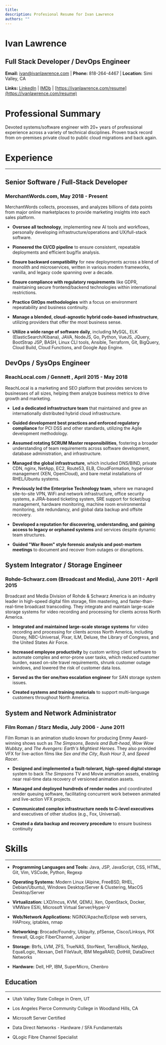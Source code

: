 ```yaml
---
title: 
description: Profesional Resume for Ivan Lawrence
authors: ""
---
```

# **Ivan Lawrence**
## Full Stack Developer / DevOps Engineer

**Email:** [ivan@ivanlawrence.com](mailto:ivan@ivanlawrence.com) | **Phone:** 818-264-4467 | **Location:** Simi Valley, CA

**Links:** [LinkedIn](https://www.linkedin.com/in/ivan-lawrence/) | [IMDb](http://www.imdb.com/name/nm2648503/) | [https://ivanlawrence.com/resume](https://ivanlawrence.com/resume)

# Professional Summary

Devoted systems/software engineer with 20+ years of professional experience across a variety of technical disciplines. Proven track record from on-premises private cloud to public cloud migrations and back again.


# Experience 
------------------------------------------

## **Senior Software / Full-Stack Developer**
### MerchantWords.com, May 2018 - Present

MerchantWords collects, processes, and analyzes billions of data points from major online marketplaces to provide marketing insights into each sales platform.

*   **Oversee all technology**, implementing new AI tools and workflows, personally developing infrastructure/operations and UX/full-stack software.
    
*   **Pioneered the CI/CD pipeline** to ensure consistent, repeatable deployments and efficient bug/fix analysis.
    
*   **Ensure backward compatibility** for new deployments across a blend of monolith and microservices, written in various modern frameworks, vanilla, and legacy code spanning over a decade.
    
*   **Ensure compliance with regulatory requirements** like GDPR, maintaining secure frontend/backend technologies within international restrictions.
    
*   **Practice GitOps methodologies** with a focus on environment repeatability and business continuity.
    
*   **Manage a blended, cloud-agnostic hybrid code-based infrastructure**, utilizing providers that offer the most business sense.
    
*   **Utilize a wide range of software daily**, including MySQL, ELK (ElasticSearch/Kibana), JAVA, NodeJS, Go, Python, VueJS, JQuery, BootStrap JSP, BASH, Linux CLI tools, Ansible, Terraform, Git, BigQuery, Cloud Build, Cloud Functions, and Google App Engine.
    

## **DevOps / SysOps Engineer**
### ReachLocal.com / Gennett , April 2015 - May 2018

ReachLocal is a marketing and SEO platform that provides services to businesses of all sizes, helping them analyze business metrics to drive growth and marketing.

*   **Led a dedicated infrastructure team** that maintained and grew an internationally distributed hybrid cloud infrastructure.
    
*   **Guided development best practices and enforced regulatory compliance** for PCI DSS and other standards, utilizing the Agile development methodology.
    
*   **Assumed rotating SCRUM Master responsibilities**, fostering a broader understanding of team requirements across software development, database administration, and infrastructure.
    
*   **Managed the global infrastructure**, which included DNS/BIND, private CDN, nginx, NetApp, EC2, Route53, ELB, CloudFormation, hypervisor management (XEN, OpenCloud), and bare metal installations of RHEL/Ubuntu systems.
    
*   **Previously led the Enterprise Technology team**, where we managed site-to-site VPN, WiFi and network infrastructure, office security systems, a JIRA-based ticketing system, SRE support for ticket/bug management, hardware monitoring, machine room environmental monitoring, site redundancy, and global data backup and offsite recovery.
    
*   **Developed a reputation for discovering, understanding, and gaining access to legacy or orphaned systems** and services despite dynamic team structures.
    
*   **Guided "War Room" style forensic analysis and post-mortem meetings** to document and recover from outages or disruptions.
    

## **System Integrator / Storage Engineer**
### Rohde-Schwarz.com (Broadcast and Media), June 2011 - April 2015

Broadcast and Media Division of Rohde & Schwarz America is an industry leader in high-speed digital film storage, film mastering, and faster-than-real-time broadcast transcoding. They integrate and maintain large-scale storage systems for video recording and processing for clients across North America.

*   **Integrated and maintained large-scale storage systems** for video recording and processing for clients across North America, including Disney, NBC-Universal, Pixar, ILM, Deluxe, the Library of Congress, and the United States Air Force.
    
*   **Increased employee productivity** by custom writing client software to automate complex and error-prone user tasks, which reduced customer burden, eased on-site travel requirements, shrunk customer outage windows, and lowered the risk of customer data loss.
    
*   **Served as the tier one/two escalation engineer** for SAN storage system issues.
    
*   **Created systems and training materials** to support multi-language customers throughout North America.
    

## **System and Network Administrator**
### Film Roman / Starz Media, July 2006 - June 2011

Film Roman is an animation studio known for producing Emmy Award-winning shows such as _The Simpsons_, _Beavis and Butt-head_, _Wow Wow Wubbzy_, and _The Avengers: Earth's Mightiest Heroes_. They also provided VFX for live-action films like _Sex and the City_, _Rush Hour 3_, and _Speed Racer_.

*   **Designed and implemented a fault-tolerant, high-speed digital storage** system to back _The Simpsons_ TV and Movie animation assets, enabling near real-time data recovery of versioned animation assets.
    
*   **Managed and deployed hundreds of render nodes** and coordinated render queuing software, facilitating concurrent work between animated and live-action VFX projects.
    
*   **Communicated complex infrastructure needs to C-level executives** and executives of other studios (e.g., Fox, Universal).
    
*   **Created a data backup and recovery procedure** to ensure business continuity
    
# Skills
------------------------------------------

*   **Programming Languages and Tools:** Java, JSP, JavaScript, CSS, HTML, Git, Vim, VSCode, Python, Regexp
    
*   **Operating Systems:** Modern Linux (Alpine, FreeBSD, RHEL, Debian/Ubuntu), Windows Desktop/Server & Clustering, MacOS Desktop/Server
    
*   **Virtualization:** LXD/Incus, KVM, QEMU, Xen, OpenStack, Docker, VMWare ESXi, Microsoft Virtual Server/Hyper-V
    
*   **Web/Network Applications:** NGINX/Apache/Eclipse web servers, HAProxy, iptables, nmap
    
*   **Networking:** Brocade/Foundry, Ubiquity, pfSense, Cisco/Linksys, PIX firewall, QLogic FiberChannel, Juniper
    
*   **Storage:** Btrfs, LVM, ZFS, TrueNAS, StorNext, TerraBlock, NetApp, EqualLogic, Nexsan, Dell FileVault, IBM MegaRAID, DotHill, DataDirect Networks
    
*   **Hardware:** Dell, HP, IBM, SuperMicro, Chenbro
    
## Education
------------------------------------------

*   Utah Valley State College in Orem, UT
    
*   Los Angeles Pierce Community College in Woodland Hills, CA
    
*   Microsoft Server Certified
    
*   Data Direct Networks - Hardware / SFA Fundamentals
    
*   QLogic Fibre Channel Specialist
